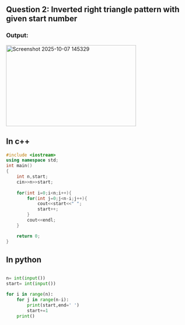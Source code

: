 ## Question 2: Inverted right triangle pattern with given start number

### Output:
<img width="356" height="222" alt="Screenshot 2025-10-07 145329" src="https://github.com/user-attachments/assets/cce8bb52-53e4-4d73-b0cd-fe5ab3e2d4f0" />

## In c++
```cpp
#include <iostream>
using namespace std;
int main()
{
    int n,start;
    cin>>n>>start;
    
    for(int i=0;i<n;i++){
        for(int j=0;j<n-i;j++){
            cout<<start<<" ";
            start++;
        }
        cout<<endl;
    }

    return 0;
}
```

## In python
```python

n= int(input())
start= int(input())

for i in range(n):
    for j in range(n-i):
        print(start,end=' ')
        start+=1
    print()
```
